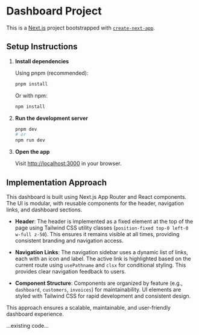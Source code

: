 # Dashboard Project

This is a [Next.js](https://nextjs.org) project bootstrapped with [`create-next-app`](https://github.com/vercel/next.js/tree/canary/packages/create-next-app).

## Setup Instructions

1. **Install dependencies**

   Using pnpm (recommended):

   ```bash
   pnpm install
   ```

   Or with npm:

   ```bash
   npm install
   ```

2. **Run the development server**

   ```bash
   pnpm dev
   # or
   npm run dev
   ```

3. **Open the app**

   Visit [http://localhost:3000](http://localhost:3000) in your browser.

## Implementation Approach

This dashboard is built using Next.js App Router and React components. The UI is modular, with reusable components for the header, navigation links, and dashboard sections.

- **Header**: The header is implemented as a fixed element at the top of the page using Tailwind CSS utility classes (`position-fixed top-0 left-0 w-full z-50`). This ensures it remains visible at all times, providing consistent branding and navigation access.

- **Navigation Links**: The navigation sidebar uses a dynamic list of links, each with an icon and label. The active link is highlighted based on the current route using `usePathname` and `clsx` for conditional styling. This provides clear navigation feedback to users.

- **Component Structure**: Components are organized by feature (e.g., `dashboard`, `customers`, `invoices`) for maintainability. UI elements are styled with Tailwind CSS for rapid development and consistent design.

This approach ensures a scalable, maintainable, and user-friendly dashboard experience.

...existing code...
